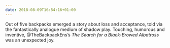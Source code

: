```yaml
---
date: 2018-08-09T16:54:16+01:00
---
```

Out of five backpacks emerged a story about loss and acceptance, told via the fantastically analogue medium of shadow play. Touching, humorous and inventive, @TheBackpackEns’s <cite>The Search for a Black-Browed Albatross</cite> was an unexpected joy.
